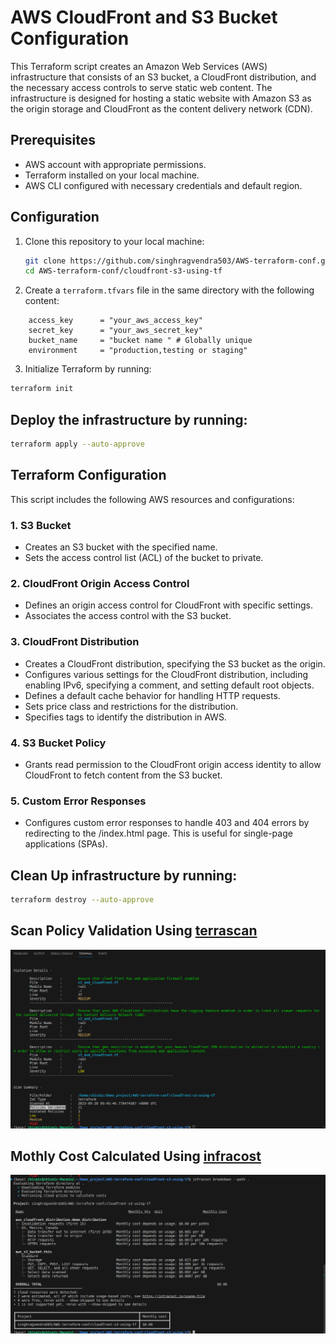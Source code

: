 # AWS CloudFront and S3 Bucket Configuration
This Terraform script creates an Amazon Web Services (AWS) infrastructure that consists of an S3 bucket, a CloudFront distribution, and the necessary access controls to serve static web content. The infrastructure is designed for hosting a static website with Amazon S3 as the origin storage and CloudFront as the content delivery network (CDN).
## Prerequisites
- AWS account with appropriate permissions.
- Terraform installed on your local machine.
- AWS CLI configured with necessary credentials and default region.

## Configuration

1. Clone this repository to your local machine:

   ```bash
   git clone https://github.com/singhragvendra503/AWS-terraform-conf.git
   cd AWS-terraform-conf/cloudfront-s3-using-tf
2. Create a `terraform.tfvars` file in the same directory with the following content:
```
    access_key      = "your_aws_access_key"
    secret_key      = "your_aws_secret_key"
    bucket_name     = "bucket name " # Globally unique
    environment     = "production,testing or staging"
```
3. Initialize Terraform by running:
```bash
terraform init
```
## Deploy the infrastructure by running:
```bash
terraform apply --auto-approve
```

## Terraform Configuration
This script includes the following AWS resources and configurations:
### 1. S3 Bucket
- Creates an S3 bucket with the specified name.
- Sets the access control list (ACL) of the bucket to private.
### 2. CloudFront Origin Access Control
- Defines an origin access control for CloudFront with specific settings.  
- Associates the access control with the S3 bucket.
### 3. CloudFront Distribution
- Creates a CloudFront distribution, specifying the S3 bucket as the origin.
- Configures various settings for the CloudFront distribution, including enabling IPv6, specifying a comment, and setting default root objects.
- Defines a default cache behavior for handling HTTP requests.
- Sets price class and restrictions for the distribution.
- Specifies tags to identify the distribution in AWS.
### 4. S3 Bucket Policy
- Grants read permission to the CloudFront origin access identity to allow CloudFront to fetch content from the S3 bucket.
### 5. Custom Error Responses
- Configures custom error responses to handle 403 and 404 errors by redirecting to the /index.html page. This is useful for single-page applications (SPAs).
## Clean Up infrastructure by running:
```bash
terraform destroy --auto-approve
```
## Scan Policy Validation Using [terrascan](https://runterrascan.io/)
![policy validation summry](../images/cloudfron-s3-policy-validation.png)
## Mothly Cost Calculated Using [infracost](https://www.infracost.io/)
![Cost](../images/cloudfron-s3-cost.png)